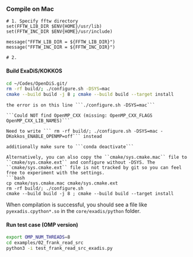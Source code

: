 ### Compile on Mac

```{Error}
# 1. Specify fftw directory
set(FFTW_LIB_DIR $ENV{HOME}/usr/lib)
set(FFTW_INC_DIR $ENV{HOME}/usr/include)

message("FFTW_LIB_DIR = ${FFTW_LIB_DIR}")
message("FFTW_INC_DIR = ${FFTW_INC_DIR}")

# 2. 
```

#### Build ExaDiS/KOKKOS

```bash
cd ~/Codes/OpenDiS.git/
rm -rf build/; ./configure.sh -DSYS=mac
cmake --build build -j 8 ; cmake --build build --target install
```

```{Error}
the error is on this line ```./configure.sh -DSYS=mac```

```Could NOT find OpenMP_CXX (missing: OpenMP_CXX_FLAGS OpenMP_CXX_LIB_NAMES)```

Need to write ``` rm -rf build/; ./configure.sh -DSYS=mac -DKokkos_ENABLE_OPENMP=off``` instead

additionally make sure to ```conda deactivate```
```


```{Hint}
Alternatively, you can also copy the ``cmake/sys.cmake.mac`` file to ``cmake/sys.cmake.ext`` and configure without -DSYS. The ``cmake/sys.cmake.ext`` file is not tracked by git so you can feel free to experiment with the settings.
```bash
cp cmake/sys.cmake.mac cmake/sys.cmake.ext
rm -rf build/; ./configure.sh 
cmake --build build -j 8 ; cmake --build build --target install
```



When compilation is successful, you should see a file like ```pyexadis.cpython*.so``` in the ```core/exadis/python``` folder.

#### Run test case (OMP version)

```bash
export OMP_NUM_THREADS=8
cd examples/02_frank_read_src
python3 -i test_frank_read_src_exadis.py
```
